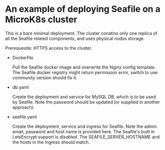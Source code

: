 # An example of deploying Seafile on a MicroK8s cluster

This is a bare minimal deployment. The cluster conatins only one replica of all
the Seafile related components, and uses physical nodss storage.

Prerequesite: HTTPS access to the cluster.

* Dockerfile

    Pull the Seafile docker image and overwrite the Nginx config template.
    The Seafile docker registry might return permission error, switch to use
    community version should fix it.

* db.yaml

    Create the deployment and service for MySQL DB, which is to be used by
    Seafile. Note the password should be updated (or supplied in another
    approach).


* seafile.yaml

    Create the deployment, service and ingress for Seafile. Note the admin
    email, password and host name is provided here. The Seafile's built in
    LetsEncrypt support is *disabled*. The SEAFILE_SERVER_HOSTNAME and the
    hosts in the Ingress should match.

